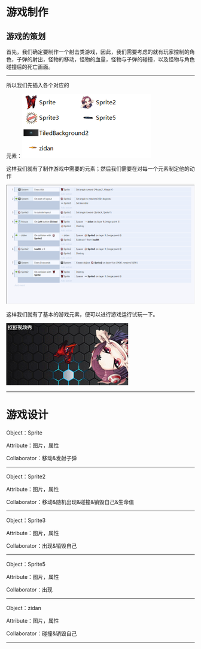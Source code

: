 # 游戏制作
## 游戏的策划
首先，我们确定要制作一个射击类游戏，因此，我们需要考虑的就有玩家控制的角色，子弹的射出，怪物的移动，怪物的血量，怪物与子弹的碰撞，以及怪物与角色碰撞后的死亡画面。
***
所以我们先插入各个对应的

元素：![](images/yuansu.jpg)

这样我们就有了制作游戏中需要的元素；然后我们需要在对每一个元素制定他的动作

![](images/dongzuo.png)

这样我们就有了基本的游戏元素，便可以进行游戏运行试玩一下。

![](images/game.gif)
***
# 游戏设计
Object：Sprite

Attribute：图片，属性

Collaborator：移动&发射子弹
***

Object：Sprite2

Attribute：图片，属性

Collaborator：移动&随机出现&碰撞&销毁自己&生命值
***
Object：Sprite3

Attribute：图片，属性

Collaborator：出现&销毁自己
***
Object：Sprite5

Attribute：图片，属性

Collaborator：出现
***
Object：zidan

Attribute：图片，属性

Collaborator：碰撞&销毁自己
***



